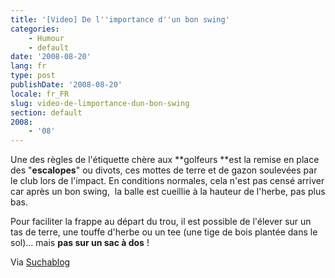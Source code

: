 ```yaml
---
title: '[Video] De l''importance d''un bon swing'
categories:
    - Humour
    - default
date: '2008-08-20'
lang: fr
type: post
publishDate: '2008-08-20'
locale: fr_FR
slug: video-de-limportance-dun-bon-swing
section: default
2008:
    - '08'
---
```


Une des règles de l'étiquette chère aux **golfeurs **est la remise en place des "**escalopes**" ou divots, ces mottes de terre et de gazon soulevées par le club lors de l'impact. En conditions normales, cela n'est pas censé arriver car après un bon swing,  la balle est cueillie à la hauteur de l'herbe, pas plus bas.

Pour faciliter la frappe au départ du trou, il est possible de l'élever sur un tas de terre, une touffe d'herbe ou un tee (une tige de bois plantée dans le sol)… mais **pas sur un sac à dos**&nbsp;!

Via [Suchablog](http://www.suchablog.com/du-golf-en-haut-de-la-montagne/)